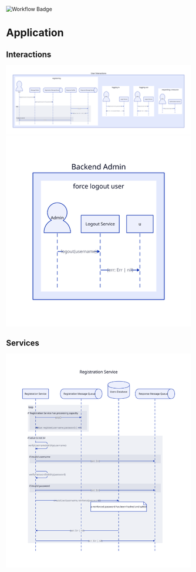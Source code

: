![Workflow Badge](https://github.com/volovikariel/IdentityManager/actions/workflows/go.yml/badge.svg)

# Application
## Interactions
![User interactions](diagrams/output/user_interactions.svg)
![Admin interactions](diagrams/output/admin_interactions.svg)
## Services
![Registration service](diagrams/output/registration_service.svg)